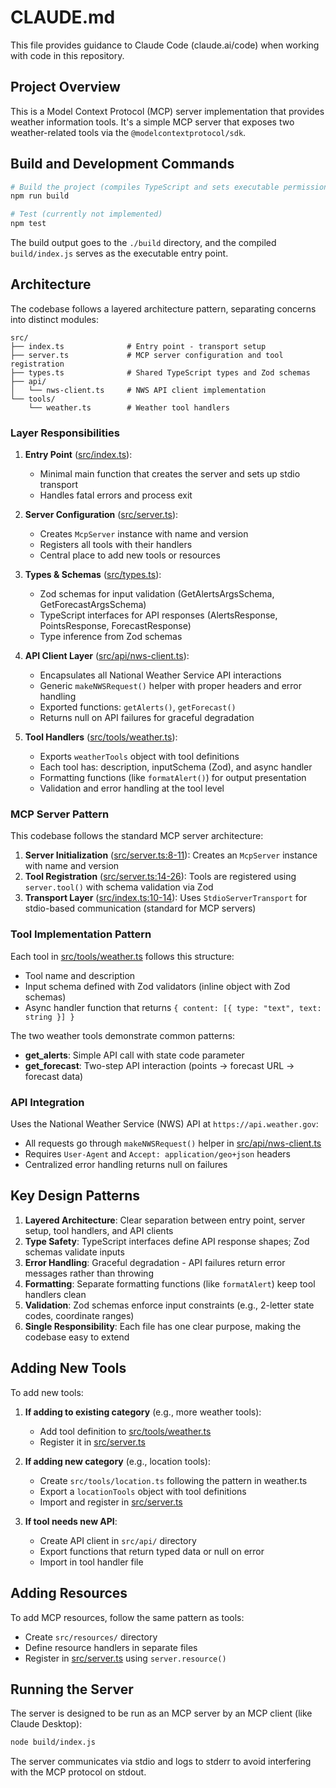 # CLAUDE.md

This file provides guidance to Claude Code (claude.ai/code) when working with code in this repository.

## Project Overview

This is a Model Context Protocol (MCP) server implementation that provides weather information tools. It's a simple MCP server that exposes two weather-related tools via the `@modelcontextprotocol/sdk`.

## Build and Development Commands

```bash
# Build the project (compiles TypeScript and sets executable permissions)
npm run build

# Test (currently not implemented)
npm test
```

The build output goes to the `./build` directory, and the compiled `build/index.js` serves as the executable entry point.

## Architecture

The codebase follows a layered architecture pattern, separating concerns into distinct modules:

```
src/
├── index.ts              # Entry point - transport setup
├── server.ts             # MCP server configuration and tool registration
├── types.ts              # Shared TypeScript types and Zod schemas
├── api/
│   └── nws-client.ts     # NWS API client implementation
└── tools/
    └── weather.ts        # Weather tool handlers
```

### Layer Responsibilities

1. **Entry Point** ([src/index.ts](src/index.ts)):
   - Minimal main function that creates the server and sets up stdio transport
   - Handles fatal errors and process exit

2. **Server Configuration** ([src/server.ts](src/server.ts)):
   - Creates `McpServer` instance with name and version
   - Registers all tools with their handlers
   - Central place to add new tools or resources

3. **Types & Schemas** ([src/types.ts](src/types.ts)):
   - Zod schemas for input validation (GetAlertsArgsSchema, GetForecastArgsSchema)
   - TypeScript interfaces for API responses (AlertsResponse, PointsResponse, ForecastResponse)
   - Type inference from Zod schemas

4. **API Client Layer** ([src/api/nws-client.ts](src/api/nws-client.ts)):
   - Encapsulates all National Weather Service API interactions
   - Generic `makeNWSRequest()` helper with proper headers and error handling
   - Exported functions: `getAlerts()`, `getForecast()`
   - Returns null on API failures for graceful degradation

5. **Tool Handlers** ([src/tools/weather.ts](src/tools/weather.ts)):
   - Exports `weatherTools` object with tool definitions
   - Each tool has: description, inputSchema (Zod), and async handler
   - Formatting functions (like `formatAlert()`) for output presentation
   - Validation and error handling at the tool level

### MCP Server Pattern

This codebase follows the standard MCP server architecture:

1. **Server Initialization** ([src/server.ts:8-11](src/server.ts#L8-L11)): Creates an `McpServer` instance with name and version
2. **Tool Registration** ([src/server.ts:14-26](src/server.ts#L14-L26)): Tools are registered using `server.tool()` with schema validation via Zod
3. **Transport Layer** ([src/index.ts:10-14](src/index.ts#L10-L14)): Uses `StdioServerTransport` for stdio-based communication (standard for MCP servers)

### Tool Implementation Pattern

Each tool in [src/tools/weather.ts](src/tools/weather.ts) follows this structure:
- Tool name and description
- Input schema defined with Zod validators (inline object with Zod schemas)
- Async handler function that returns `{ content: [{ type: "text", text: string }] }`

The two weather tools demonstrate common patterns:
- **get_alerts**: Simple API call with state code parameter
- **get_forecast**: Two-step API interaction (points → forecast URL → forecast data)

### API Integration

Uses the National Weather Service (NWS) API at `https://api.weather.gov`:
- All requests go through `makeNWSRequest()` helper in [src/api/nws-client.ts](src/api/nws-client.ts)
- Requires `User-Agent` and `Accept: application/geo+json` headers
- Centralized error handling returns null on failures

## Key Design Patterns

1. **Layered Architecture**: Clear separation between entry point, server setup, tool handlers, and API clients
2. **Type Safety**: TypeScript interfaces define API response shapes; Zod schemas validate inputs
3. **Error Handling**: Graceful degradation - API failures return error messages rather than throwing
4. **Formatting**: Separate formatting functions (like `formatAlert`) keep tool handlers clean
5. **Validation**: Zod schemas enforce input constraints (e.g., 2-letter state codes, coordinate ranges)
6. **Single Responsibility**: Each file has one clear purpose, making the codebase easy to extend

## Adding New Tools

To add new tools:

1. **If adding to existing category** (e.g., more weather tools):
   - Add tool definition to [src/tools/weather.ts](src/tools/weather.ts)
   - Register it in [src/server.ts](src/server.ts)

2. **If adding new category** (e.g., location tools):
   - Create `src/tools/location.ts` following the pattern in weather.ts
   - Export a `locationTools` object with tool definitions
   - Import and register in [src/server.ts](src/server.ts)

3. **If tool needs new API**:
   - Create API client in `src/api/` directory
   - Export functions that return typed data or null on error
   - Import in tool handler file

## Adding Resources

To add MCP resources, follow the same pattern as tools:
- Create `src/resources/` directory
- Define resource handlers in separate files
- Register in [src/server.ts](src/server.ts) using `server.resource()`

## Running the Server

The server is designed to be run as an MCP server by an MCP client (like Claude Desktop):
```bash
node build/index.js
```

The server communicates via stdio and logs to stderr to avoid interfering with the MCP protocol on stdout.
